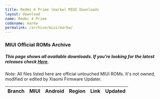 ```yaml
---
title: Redmi 4 Prime (markw) MIUI Downloads
layout: download
name: Redmi 4 Prime
codename: markw
permalink: /archive/miui/markw/
---
```

### MIUI Official ROMs Archive
##### This page shows all available downloads. If you're looking for the latest releases check [Here](/miui/markw/).
*Note*: All files listed here are official untouched MIUI ROMs. It's not owned, modified or edited by Xiaomi Firmware Updater.

<div class="table-responsive-md" id="table-wrapper">
<table id="miui" class="display dt-responsive compact table table-striped table-hover table-sm">
    <thead class="thead-dark">
        <tr>
            <th>Branch</th>
            <th>MIUI</th>
            <th>Android</th>
            <th>Region</th>
            <th>Link</th>
            <th>Updated</th>
        </tr>
    </thead>
    <script>loadMiuiArchive('markw')</script>
</table>
</div>

